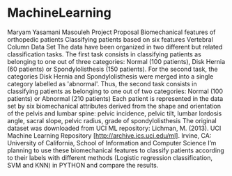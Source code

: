 # MachineLearning
Maryam Yasamani Masouleh Project Proposal Biomechanical features of orthopedic patients Classifying patients based on six features Vertebral Column Data Set The data have been organized in two different but related classification tasks. The first task consists in classifying patients as belonging to one out of three categories: Normal (100 patients), Disk Hernia (60 patients) or Spondylolisthesis (150 patients). For the second task, the categories Disk Hernia and Spondylolisthesis were merged into a single category labelled as 'abnormal'. Thus, the second task consists in classifying patients as belonging to one out of two categories: Normal (100 patients) or Abnormal (210 patients) Each patient is represented in the data set by six biomechanical attributes derived from the shape and orientation of the pelvis and lumbar spine: pelvic incidence, pelvic tilt, lumbar lordosis angle, sacral slope, pelvic radius, grade of spondylolisthesis The original dataset was downloaded from UCI ML repository: Lichman, M. (2013). UCI Machine Learning Repository [http://archive.ics.uci.edu/ml]. Irvine, CA: University of California, School of Information and Computer Science I’m planning to use these biomechanical features to classify patients according to their labels with different methods (Logistic regression classification, SVM and KNN) in PYTHON and compare the results.
